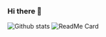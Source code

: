 ### Hi there 👋
![Github stats](https://github-readme-stats.vercel.app/api?username=anishakd4)
![ReadMe Card](https://github-readme-stats.vercel.app/api/pin/?username=YourUsername&repo=YourRepositoryName)


<!--
**anishakd4/anishakd4** is a ✨ _special_ ✨ repository because its `README.md` (this file) appears on your GitHub profile.

Here are some ideas to get you started:

- 🔭 I’m currently working on ...
- 🌱 I’m currently learning ...
- 👯 I’m looking to collaborate on ...
- 🤔 I’m looking for help with ...
- 💬 Ask me about ...
- 📫 How to reach me: ...
- 😄 Pronouns: ...
- ⚡ Fun fact: ...
-->
